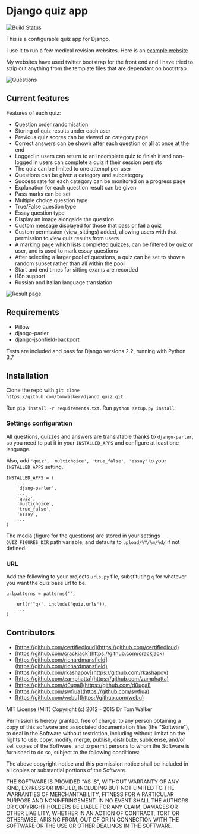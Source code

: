 Django quiz app
===============

[![Build Status](https://travis-ci.org/tomwalker/django_quiz.svg?branch=master)](https://travis-ci.org/tomwalker/django_quiz)

This is a configurable quiz app for Django.

I use it to run a few medical revision websites. Here is an
[example website](http://www.revisemrcp.com/)

My websites have used twitter bootstrap for the front end and I have tried to strip out
anything from the template files that are dependant on bootstrap.

![Questions](http://i.imgur.com/VRYx3OV.png "Question picture hosted by Imgur")


Current features
----------------

Features of each quiz:

* Question order randomisation
* Storing of quiz results under each user
* Previous quiz scores can be viewed on category page
* Correct answers can be shown after each question or all at once at the end
* Logged in users can return to an incomplete quiz to finish it and non-logged in users
  can complete a quiz if their session persists
* The quiz can be limited to one attempt per user
* Questions can be given a category and subcategory
* Success rate for each category can be monitored on a progress page
* Explanation for each question result can be given
* Pass marks can be set
* Multiple choice question type
* True/False question type
* Essay question type
* Display an image alongside the question
* Custom message displayed for those that pass or fail a quiz
* Custom permission (view_sittings) added, allowing users with that permission to view
  quiz results from users
* A marking page which lists completed quizzes, can be filtered by quiz or user, and is
  used to mark essay questions
* After selecting a larger pool of questions, a quiz can be set to show a random subset
  rather than all within the pool
* Start and end times for sitting exams are recorded
* i18n support
* Russian and Italian language translation


![Result page](http://i.imgur.com/UJtRZxo.png "Result picture hosted by Imgur")

Requirements
------------

- Pillow
- django-parler
- django-jsonfield-backport

Tests are included and pass for Django versions 2.2, running with Python 3.7

Installation
------------

Clone the repo with `git clone https://github.com/tomwalker/django_quiz.git`.

Run `pip install -r requirements.txt`.
Run `python setup.py install`


### Settings configuration

All questions, quizzes and answers are translatable thanks to `django-parler`, so you need
to put it in your `INSTALLED_APPS` and configure at least one language.

Also, add `'quiz', 'multichoice', 'true_false', 'essay'` to your `INSTALLED_APPS` setting.

    INSTALLED_APPS = (
        ...
        'djang-parler',
        ...
        'quiz',
        'multichoice',
        'true_false',
        'essay',
        ...
    )


The media (figure for the questions) are stored in your settings `QUIZ_FIGURES_DIR` path
variable, and defaults to `upload/%Y/%m/%d/` if not defined.

### URL

Add the following to your projects `urls.py` file, substituting `q` for whatever you want
the quiz base url to be.

    urlpatterns = patterns('',
        ...
        url(r'^q/', include('quiz.urls')),
        ...
    )


Contributors
------------

* [https://github.com/certifiedloud](https://github.com/certifiedloud)
* [https://github.com/crackjack](https://github.com/crackjack)
* [https://github.com/richardmansfield](https://github.com/richardmansfield)
* [https://github.com/rkashapov](https://github.com/rkashapov)
* [https://github.com/zamphatta](https://github.com/zamphatta)
* [https://github.com/d0ugal](https://github.com/d0ugal)
* [https://github.com/swfiua](https://github.com/swfiua)
* [https://github.com/webu](https://github.com/webu)



MIT License (MIT)
Copyright (c) 2012 - 2015 Dr Tom Walker

Permission is hereby granted, free of charge, to any person obtaining a copy of this
software and associated documentation files (the "Software"), to deal in the Software
without restriction, including without limitation the rights to use, copy, modify, merge,
publish, distribute, sublicense, and/or sell copies of the Software, and to permit persons
to whom the Software is furnished to do so, subject to the following conditions:

The above copyright notice and this permission notice shall be included in all copies or
substantial portions of the Software.

THE SOFTWARE IS PROVIDED "AS IS", WITHOUT WARRANTY OF ANY KIND, EXPRESS OR IMPLIED,
INCLUDING BUT NOT LIMITED TO THE WARRANTIES OF MERCHANTABILITY, FITNESS FOR A PARTICULAR
PURPOSE AND NONINFRINGEMENT. IN NO EVENT SHALL THE AUTHORS OR COPYRIGHT HOLDERS BE LIABLE
FOR ANY CLAIM, DAMAGES OR OTHER LIABILITY, WHETHER IN AN ACTION OF CONTRACT, TORT OR
OTHERWISE, ARISING FROM, OUT OF OR IN CONNECTION WITH THE SOFTWARE OR THE USE OR OTHER
DEALINGS IN THE SOFTWARE.

